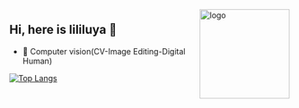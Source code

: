 <img src="https://github-readme-stats.vercel.app/api?username=lililuya&show_icons=true" alt="logo" height="160" align="right" style="margin: 5px; margin-bottom: 20px;" />

## Hi, here is lililuya 👋 
- 🔭 Computer vision(CV-Image Editing-Digital Human)

<!-- [![lililuya's github stats](https://github-readme-stats.vercel.app/api?username=lililuya)](https://github.com/lililuya) -->

[![Top Langs](https://github-readme-stats.vercel.app/api/top-langs/?username=hogumachu&layout=compact)](https://github.com/hogumachu)